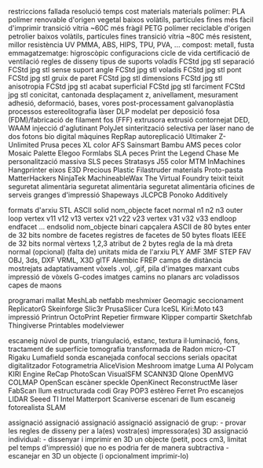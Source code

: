    restriccions
      fallada
      resolució
      temps
      cost
      materials materials
         polímer:
            PLA
               polímer renovable d'origen vegetal
               baixos volàtils, partícules fines
               més fàcil d'imprimir
               transició vítria ~60C
               més fràgil
            PETG
               polímer reciclable d'origen petrolier
               baixos volàtils, partícules fines
               transició vítria ~80C
               més resistent, millor resistència UV
            PMMA, ABS, HIPS, TPU, PVA, ...
         compost: metall, fusta
         emmagatzematge: higroscòpic
         configuracions
         cicle de vida
      certificació de ventilació
      regles de disseny
         tipus de suports
            voladís FCStd jpg stl
            separació FCStd jpg stl
         sense suport
            angle FCStd jpg stl
            voladís FCStd jpg stl
            pont FCStd jpg stl
         gruix de paret FCStd jpg stl
         dimensions FCStd jpg stl
         anisotropia FCStd jpg stl
         acabat superficial FCStd jpg stl
         farciment FCStd jpg stl
         conicitat, cantonada
      desplaçament z, anivellament, mesurament
      adhesió, deformació, bases, vores
      post-processament galvanoplàstia
   processos
      estereolitografia làser DLP
      modelat per deposició fosa (FDM)/fabricació de filament fos (FFF)
         extrusora extrusió contornejat
      DED, WAAM
      injecció d'aglutinant
      PolyJet
      sinterització selectiva per làser
      nano de dos fotons
      bio
      digital
   màquines
      RepRap autoreplicació
      Ultimaker Z-Unlimited
      Prusa peces XL color AFS 
      Sainsmart
      Bambu AMS peces color
      Mosaic Palette
      Elegoo
      Formlabs
         SLA peces Print the Legend Chase Me personalització massiva 
         SLS peces
      Stratasys J55 color
      MTM InMachines Hangprinter eixos
      E3D
      Precious Plastic
      Filastruder
   materials
      Proto-pasta
      MatterHackers
      NinjaTek
      MachineableWax
      The Virtual Foundry
      teixit teixit
      seguretat alimentària seguretat alimentària seguretat alimentària
   oficines de serveis
      granges d'impressió
      Shapeways
      JLCPCB
      Ponoko
      Additively

formats d'arxiu
   STL
      ASCII
         solid nom_objecte
            facet normal n1 n2 n3
               outer loop
                  vertex v11 v12 v13
                  vertex v21 v22 v23
                  vertex v31 v32 v33
               endloop
            endfacet
            ...
         endsolid nom_objecte
      binari
         capçalera ASCII de 80 bytes
         enter de 32 bits nombre de facetes
         registres de facetes de 50 bytes
            floats IEEE de 32 bits
            normal
            vèrtexs 1,2,3
            atribut de 2 bytes
      regla de la mà dreta
      normal (opcional)
      (falta de) unitats
      mida de l'arxiu
   PLY
   AMF 3MF
   STEP
   FAV
   OBJ, 3ds, DXF
   VRML, X3D
   glTF
   Alembic
   FREP
      camps de distància mostrejats adaptativament
   vòxels
      .vol, .gif, pila d'imatges
      marxant cubs
      impressió de vòxels
   G-codes
      imatges camins no planars arc voladissos capes de maons

programari
   mallat
      MeshLab netfabb meshmixer Geomagic
   seccionament
      ReplicatorG Skeinforge Slic3r PrusaSlicer Cura IceSL Kiri:Moto t43
   impressió
      Printrun OctoPrint Repetier
   firmware
      Klipper
   compartir
      Sketchfab Thingiverse Printables modelviewer

escaneig
   núvol de punts, triangulació, estanc, textura
   il·luminació, fons, tractament de superfície
   tomografia transformada de Radon micro-CT
      Rigaku Lumafield
   sonda escanejada
   confocal
   seccions serials
   opacitat
   digitalitzador
   Fotogrametria
      AliceVision Meshroom imatge
      Luma AI Polycam KIRI Engine ReCap PhotoScan VisualSFM SCANN3D Qlone
      OpenMVG COLMAP OpenScan escàner
   speckle OpenKinect ReconstructMe
   làser FabScan
   llum estructurada codi Gray POP3
   estèreo Ferret Pro escanejos
   LIDAR Seeed TI Intel Matterport Scaniverse
   escenari de llum escaneig fotorealista
   SLAM

assignació assignació assignació assignació
   assignació de grup:
      - provar les regles de disseny per a la(es) vostra(es) impressora(es) 3D
   assignació individual:
      - dissenyar i imprimir en 3D un objecte (petit, pocs cm3, limitat pel temps d'impressió)
         que no es podria fer de manera subtractiva
      - escanejar en 3D un objecte (i opcionalment imprimir-lo)



